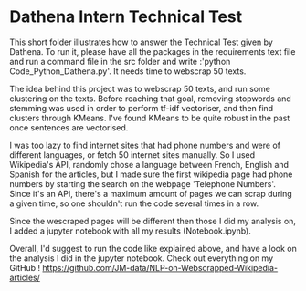 # Dathena Intern Technical Test

This short folder illustrates how to answer the Technical Test given by Dathena. To run it, please have all the packages in the requirements text file and run a command file in the src folder and write :'python Code_Python_Dathena.py'. It needs time to webscrap 50 texts.

The idea behind this project was to webscrap 50 texts, and run some clustering on the texts. Before reaching that goal, removing stopwords and stemming was used in order to perform tf-idf vectoriser, and then find clusters through KMeans. I've found KMeans to be quite robust in the past once sentences are vectorised.

I was too lazy to find internet sites that had phone numbers and were of different languages, or fetch 50 internet sites manually. So I used Wikipedia's API, randomly chose a language between French, English and Spanish for the articles, but I made sure the first wikipedia page had phone numbers by starting the search on the webpage 'Telephone Numbers'. Since it's an API, there's a maximum amount of pages we can scrap during a given time, so one shouldn't run the code several times in a row.

Since the wescraped pages will be different then those I did my analysis on, I added a jupyter notebook with all my results (Notebook.ipynb).

Overall, I'd suggest to run the code like explained above, and have a look on the analysis I did in the jupyter notebook. Check out everything on my GitHub ! https://github.com/JM-data/NLP-on-Webscrapped-Wikipedia-articles/
